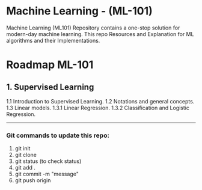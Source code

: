 # Machine Learning - (ML-101)
Machine Learning (ML101) Repository contains a one-stop solution for modern-day machine learning. This repo Resources and Explanation for ML algorithms and their Implementations.

# Roadmap ML-101

## 1. Supervised Learning
1.1 Introduction to Supervised Learning.
1.2 Notations and general concepts.
1.3 Linear models.
  1.3.1 Linear Regression.
  1.3.2 Classification and Logistic Regression.

----------------------------------------------------------------------------------------------------------------------

### Git commands to update this repo:
1. git init
2. git clone <url> 
3. git status (to check status)
4. git add .
5. git commit -m "message"
6. git push origin <main>
